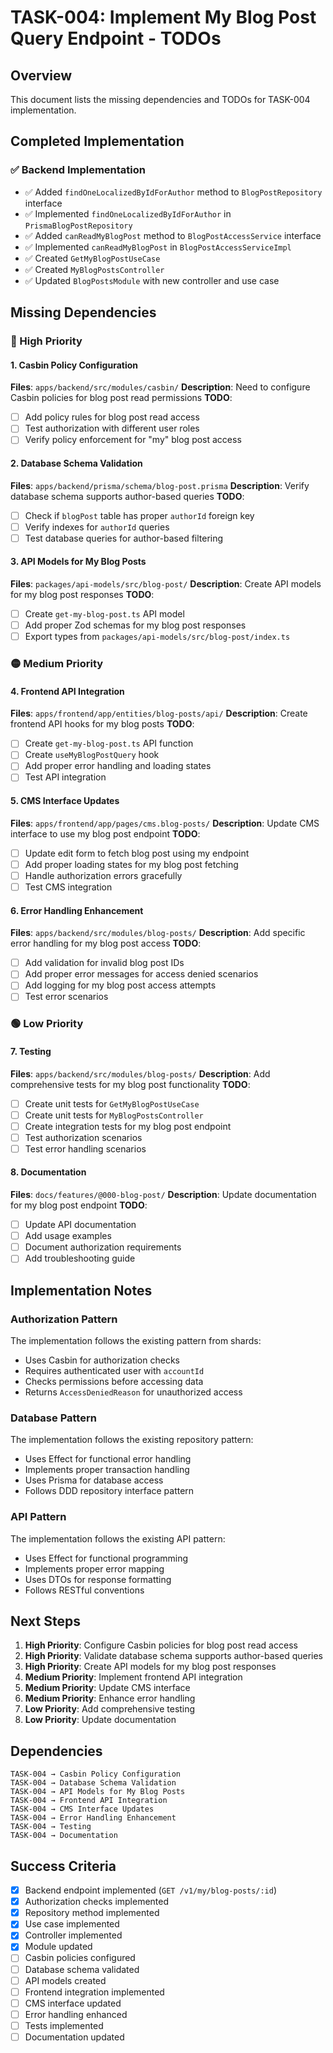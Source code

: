 # TASK-004: Implement My Blog Post Query Endpoint - TODOs

## Overview
This document lists the missing dependencies and TODOs for TASK-004 implementation.

## Completed Implementation

### ✅ Backend Implementation
- ✅ Added `findOneLocalizedByIdForAuthor` method to `BlogPostRepository` interface
- ✅ Implemented `findOneLocalizedByIdForAuthor` in `PrismaBlogPostRepository`
- ✅ Added `canReadMyBlogPost` method to `BlogPostAccessService` interface
- ✅ Implemented `canReadMyBlogPost` in `BlogPostAccessServiceImpl`
- ✅ Created `GetMyBlogPostUseCase`
- ✅ Created `MyBlogPostsController`
- ✅ Updated `BlogPostsModule` with new controller and use case

## Missing Dependencies

### 🔴 High Priority

#### 1. Casbin Policy Configuration
**Files**: `apps/backend/src/modules/casbin/`
**Description**: Need to configure Casbin policies for blog post read permissions
**TODO**:
- [ ] Add policy rules for blog post read access
- [ ] Test authorization with different user roles
- [ ] Verify policy enforcement for "my" blog post access

#### 2. Database Schema Validation
**Files**: `apps/backend/prisma/schema/blog-post.prisma`
**Description**: Verify database schema supports author-based queries
**TODO**:
- [ ] Check if `blogPost` table has proper `authorId` foreign key
- [ ] Verify indexes for `authorId` queries
- [ ] Test database queries for author-based filtering

#### 3. API Models for My Blog Posts
**Files**: `packages/api-models/src/blog-post/`
**Description**: Create API models for my blog post responses
**TODO**:
- [ ] Create `get-my-blog-post.ts` API model
- [ ] Add proper Zod schemas for my blog post responses
- [ ] Export types from `packages/api-models/src/blog-post/index.ts`

### 🟡 Medium Priority

#### 4. Frontend API Integration
**Files**: `apps/frontend/app/entities/blog-posts/api/`
**Description**: Create frontend API hooks for my blog posts
**TODO**:
- [ ] Create `get-my-blog-post.ts` API function
- [ ] Create `useMyBlogPostQuery` hook
- [ ] Add proper error handling and loading states
- [ ] Test API integration

#### 5. CMS Interface Updates
**Files**: `apps/frontend/app/pages/cms.blog-posts/`
**Description**: Update CMS interface to use my blog post endpoint
**TODO**:
- [ ] Update edit form to fetch blog post using my endpoint
- [ ] Add proper loading states for my blog post fetching
- [ ] Handle authorization errors gracefully
- [ ] Test CMS integration

#### 6. Error Handling Enhancement
**Files**: `apps/backend/src/modules/blog-posts/`
**Description**: Add specific error handling for my blog post access
**TODO**:
- [ ] Add validation for invalid blog post IDs
- [ ] Add proper error messages for access denied scenarios
- [ ] Add logging for my blog post access attempts
- [ ] Test error scenarios

### 🟢 Low Priority

#### 7. Testing
**Files**: `apps/backend/src/modules/blog-posts/`
**Description**: Add comprehensive tests for my blog post functionality
**TODO**:
- [ ] Create unit tests for `GetMyBlogPostUseCase`
- [ ] Create unit tests for `MyBlogPostsController`
- [ ] Create integration tests for my blog post endpoint
- [ ] Test authorization scenarios
- [ ] Test error handling scenarios

#### 8. Documentation
**Files**: `docs/features/@000-blog-post/`
**Description**: Update documentation for my blog post endpoint
**TODO**:
- [ ] Update API documentation
- [ ] Add usage examples
- [ ] Document authorization requirements
- [ ] Add troubleshooting guide

## Implementation Notes

### Authorization Pattern
The implementation follows the existing pattern from shards:
- Uses Casbin for authorization checks
- Requires authenticated user with `accountId`
- Checks permissions before accessing data
- Returns `AccessDeniedReason` for unauthorized access

### Database Pattern
The implementation follows the existing repository pattern:
- Uses Effect for functional error handling
- Implements proper transaction handling
- Uses Prisma for database access
- Follows DDD repository interface pattern

### API Pattern
The implementation follows the existing API pattern:
- Uses Effect for functional programming
- Implements proper error mapping
- Uses DTOs for response formatting
- Follows RESTful conventions

## Next Steps

1. **High Priority**: Configure Casbin policies for blog post read access
2. **High Priority**: Validate database schema supports author-based queries
3. **High Priority**: Create API models for my blog post responses
4. **Medium Priority**: Implement frontend API integration
5. **Medium Priority**: Update CMS interface
6. **Medium Priority**: Enhance error handling
7. **Low Priority**: Add comprehensive testing
8. **Low Priority**: Update documentation

## Dependencies

```
TASK-004 → Casbin Policy Configuration
TASK-004 → Database Schema Validation
TASK-004 → API Models for My Blog Posts
TASK-004 → Frontend API Integration
TASK-004 → CMS Interface Updates
TASK-004 → Error Handling Enhancement
TASK-004 → Testing
TASK-004 → Documentation
```

## Success Criteria

- [x] Backend endpoint implemented (`GET /v1/my/blog-posts/:id`)
- [x] Authorization checks implemented
- [x] Repository method implemented
- [x] Use case implemented
- [x] Controller implemented
- [x] Module updated
- [ ] Casbin policies configured
- [ ] Database schema validated
- [ ] API models created
- [ ] Frontend integration implemented
- [ ] CMS interface updated
- [ ] Error handling enhanced
- [ ] Tests implemented
- [ ] Documentation updated
